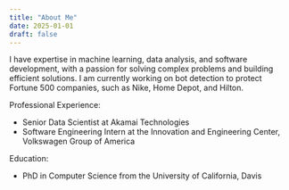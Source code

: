 ```yaml
---
title: "About Me"
date: 2025-01-01
draft: false
---
```


I have expertise in machine learning, data analysis, and software development, with a passion for solving complex problems and building efficient solutions. I am currently working on bot detection to protect Fortune 500 companies, such as Nike, Home Depot, and Hilton.

Professional Experience:

* Senior Data Scientist at Akamai Technologies
* Software Engineering Intern at the Innovation and Engineering Center, Volkswagen Group of America

Education:

* PhD in Computer Science from the University of California, Davis
